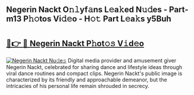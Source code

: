 ## Negerin Nackt O𝚗𝚕yf𝚊ns L𝚎a𝚔ed N𝚞𝚍es - Part-m13 P𝚑𝚘tos Vi𝚍𝚎o - H𝚘𝚝 Part L𝚎a𝚔s y5Buh

# <h2><a href="http://kfdi2d7.oniu.top/?m=Negerin+Nackt">🔗👉 🔴 Negerin Nackt P𝚑ot𝚘𝚜 V𝚒d𝚎o</a></h2>

[![Negerin Nackt Nu𝚍e𝚜](https://i.imgur.com/0qMVB7G.gif)](http://kfdi2d7.oniu.top/?m=Negerin+Nackt)
Digital media provider and amusement giver Negerin Nackt, celebrated for sharing dance and lifestyle ideas through viral dance routines and compact clips. Negerin Nackt's public image is characterized by its friendly and approachable demeanor, but the intricacies of his personal life remain shrouded in secrecy.  
